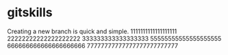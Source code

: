 # gitskills
Creating a new branch is quick and simple.
1111111111111111111
22222222222222222222
333333333333333333
55555555555555555555
666666666666666666666
77777777777777777777777777
